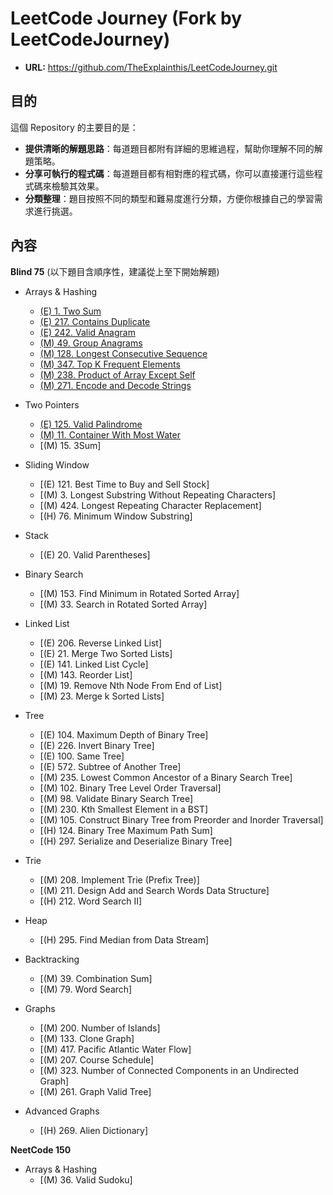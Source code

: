 # LeetCode Journey (Fork by LeetCodeJourney)
* **URL:** https://github.com/TheExplainthis/LeetCodeJourney.git

## 目的
這個 Repository 的主要目的是：

* **提供清晰的解題思路**：每道題目都附有詳細的思維過程，幫助你理解不同的解題策略。
* **分享可執行的程式碼**：每道題目都有相對應的程式碼，你可以直接運行這些程式碼來檢驗其效果。
* **分類整理**：題目按照不同的類型和難易度進行分類，方便你根據自己的學習需求進行挑選。

## 內容
**Blind 75**
(以下題目含順序性，建議從上至下開始解題)
* Arrays & Hashing
    * [(E) 1. Two Sum](./1.TwoSum.py)
    * [(E) 217. Contains Duplicate](./217.ContainsDuplicate.py)
    * [(E) 242. Valid Anagram](./242.ValidAnagram.py)
    * [(M) 49. Group Anagrams](./49.GroupAnagrams.py)
    * [(M) 128. Longest Consecutive Sequence](./128.LongestConsecutiveSequence.py)
    * [(M) 347. Top K Frequent Elements](./347.TopKFrequentElements.py)
    * [(M) 238. Product of Array Except Self](./238.ProductofArrayExceptSelf.py)
    * [(M) 271. Encode and Decode Strings](./271.EncodeAndDecodeStrings.py)
    
* Two Pointers
    * [(E) 125. Valid Palindrome](./125.ValidPalindrome.py)
    * [(M) 11. Container With Most Water](./11.ContainerWithMostWater.py)
    * [(M) 15. 3Sum]

* Sliding Window
    * [(E) 121. Best Time to Buy and Sell Stock]
    * [(M) 3. Longest Substring Without Repeating Characters]
    * [(M) 424. Longest Repeating Character Replacement]
    * [(H) 76. Minimum Window Substring]

* Stack
    * [(E) 20. Valid Parentheses]

* Binary Search
    * [(M) 153. Find Minimum in Rotated Sorted Array]
    * [(M) 33. Search in Rotated Sorted Array]

* Linked List
    * [(E) 206. Reverse Linked List]
    * [(E) 21. Merge Two Sorted Lists]
    * [(E) 141. Linked List Cycle]
    * [(M) 143. Reorder List]
    * [(M) 19. Remove Nth Node From End of List]
    * [(M) 23. Merge k Sorted Lists]

* Tree
    * [(E) 104. Maximum Depth of Binary Tree]
    * [(E) 226. Invert Binary Tree]
    * [(E) 100. Same Tree]
    * [(E) 572. Subtree of Another Tree]
    * [(M) 235. Lowest Common Ancestor of a Binary Search Tree]
    * [(M) 102. Binary Tree Level Order Traversal]
    * [(M) 98. Validate Binary Search Tree]
    * [(M) 230. Kth Smallest Element in a BST]
    * [(M) 105. Construct Binary Tree from Preorder and Inorder Traversal]
    * [(H) 124. Binary Tree Maximum Path Sum]
    * [(H) 297. Serialize and Deserialize Binary Tree]

* Trie
  * [(M) 208. Implement Trie (Prefix Tree)]
  * [(M) 211. Design Add and Search Words Data Structure]
  * [(H) 212. Word Search II]

* Heap
  * [(H) 295. Find Median from Data Stream]

* Backtracking
  * [(M) 39. Combination Sum]
  * [(M) 79. Word Search]

* Graphs
  * [(M) 200. Number of Islands]
  * [(M) 133. Clone Graph]
  * [(M) 417. Pacific Atlantic Water Flow]
  * [(M) 207. Course Schedule]
  * [(M) 323. Number of Connected Components in an Undirected Graph]
  * [(M) 261. Graph Valid Tree]

* Advanced Graphs
  * [(H) 269. Alien Dictionary]

**NeetCode 150**
* Arrays & Hashing
    * [(M) 36. Valid Sudoku]